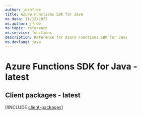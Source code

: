 ```yaml
---
author: joshfree
title: Azure Functions SDK for Java
ms.data: 11/12/2022
ms.author: jfree
ms.topic: reference
ms.service: functions
description: Reference for Azure Functions SDK for Java
ms.devlang: java
---
```

# Azure Functions SDK for Java - latest

## Client packages - latest
[!INCLUDE [client-packages](functions-client-index.md)]